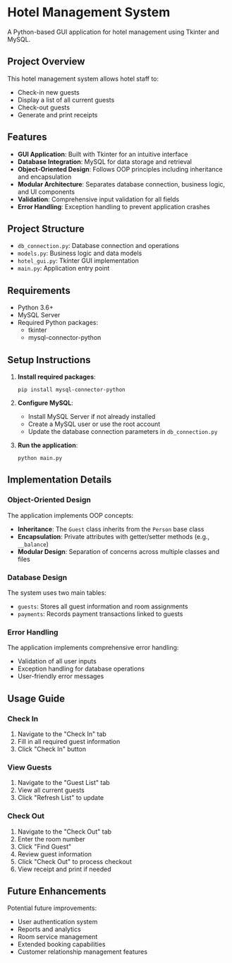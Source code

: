 # Hotel Management System

A Python-based GUI application for hotel management using Tkinter and MySQL.

## Project Overview

This hotel management system allows hotel staff to:
- Check-in new guests
- Display a list of all current guests
- Check-out guests
- Generate and print receipts

## Features

- **GUI Application**: Built with Tkinter for an intuitive interface
- **Database Integration**: MySQL for data storage and retrieval
- **Object-Oriented Design**: Follows OOP principles including inheritance and encapsulation
- **Modular Architecture**: Separates database connection, business logic, and UI components
- **Validation**: Comprehensive input validation for all fields
- **Error Handling**: Exception handling to prevent application crashes

## Project Structure

- `db_connection.py`: Database connection and operations
- `models.py`: Business logic and data models
- `hotel_gui.py`: Tkinter GUI implementation
- `main.py`: Application entry point

## Requirements

- Python 3.6+
- MySQL Server
- Required Python packages:
  - tkinter
  - mysql-connector-python

## Setup Instructions

1. **Install required packages**:
   ```
   pip install mysql-connector-python
   ```

2. **Configure MySQL**:
   - Install MySQL Server if not already installed
   - Create a MySQL user or use the root account
   - Update the database connection parameters in `db_connection.py`

3. **Run the application**:
   ```
   python main.py
   ```

## Implementation Details

### Object-Oriented Design

The application implements OOP concepts:
- **Inheritance**: The `Guest` class inherits from the `Person` base class
- **Encapsulation**: Private attributes with getter/setter methods (e.g., `__balance`)
- **Modular Design**: Separation of concerns across multiple classes and files

### Database Design

The system uses two main tables:
- `guests`: Stores all guest information and room assignments
- `payments`: Records payment transactions linked to guests

### Error Handling

The application implements comprehensive error handling:
- Validation of all user inputs
- Exception handling for database operations
- User-friendly error messages

## Usage Guide

### Check In
1. Navigate to the "Check In" tab
2. Fill in all required guest information
3. Click "Check In" button

### View Guests
1. Navigate to the "Guest List" tab
2. View all current guests
3. Click "Refresh List" to update

### Check Out
1. Navigate to the "Check Out" tab
2. Enter the room number
3. Click "Find Guest"
4. Review guest information
5. Click "Check Out" to process checkout
6. View receipt and print if needed

## Future Enhancements

Potential future improvements:
- User authentication system
- Reports and analytics
- Room service management
- Extended booking capabilities
- Customer relationship management features